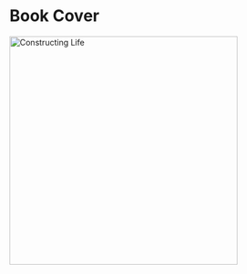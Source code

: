 # Book Cover

<a href="/static/images/Shrinking-World-Pubs/Genetics/ConstructingLife.png">
<img src="/static/images/Shrinking-World-Pubs/Genetics/ConstructingLife.png"
style='max-width: 100%;' width="400" alt="Constructing Life">
</a>
